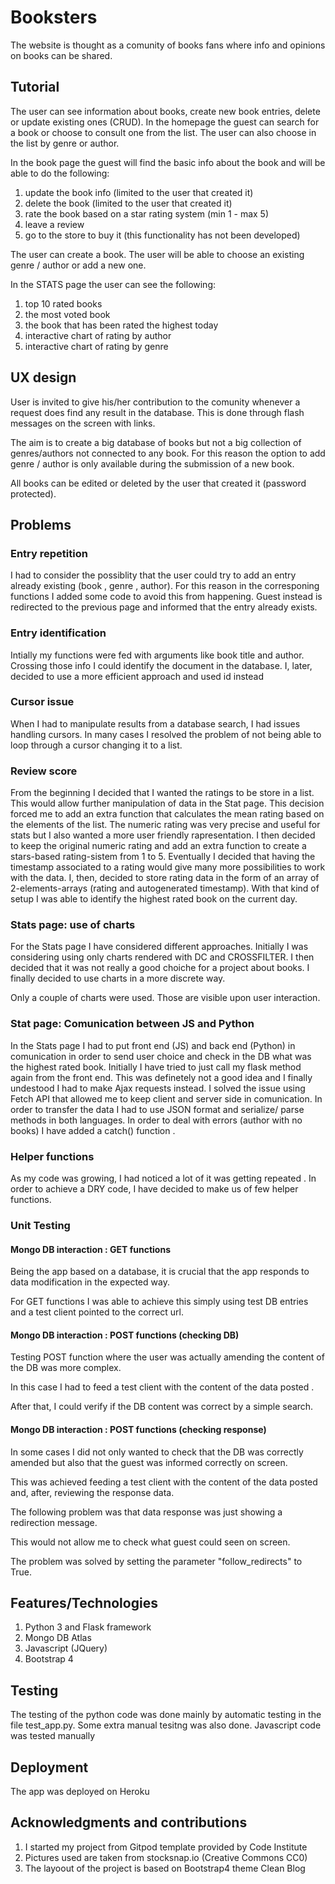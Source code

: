 # Booksters

The website is thought as a comunity of books fans where info and opinions on books can be shared.

## Tutorial

The user can see information about books, create new book entries, delete or update existing ones (CRUD).
In the homepage the guest can search for a book or choose to consult one from the list.
The user can also choose in the list by genre or author.

In the book page the guest will find the basic info about the book and will be able to do the following:
1. update the book info (limited to the user that created it)
2. delete the book (limited to the user that created it)
3. rate the book based on a star rating system (min 1 - max 5)
4. leave a review
5. go to the store to buy it (this functionality has not been developed)

The user can create a book.
The user will be able to choose an existing genre / author or add a new one.

In the STATS page the user can see the following:
1. top 10 rated books
2. the most voted book
3. the book that has been rated the highest today
4. interactive chart of rating by author
5. interactive chart of rating by genre


## UX design

User is invited to give his/her contribution to the comunity whenever a request does find any result in the database.
This is done through flash messages on the screen with links.

The aim is to create a big database of books but not a big collection of genres/authors not connected to any book.
For this reason the option to add genre / author is only available during the submission of a new book.

All books can be edited or deleted by the user that created it (password protected). 

## Problems

### Entry repetition

I had to consider the possiblity that the user could try to add an entry already existing (book , genre , author).
For this reason in the corresponing functions I added some code to avoid this from happening.
Guest instead is redirected to the previous page and informed that the entry already exists. 

### Entry identification 
Intially my functions were fed with arguments like book title and author. Crossing those info I could identify the document in the database.
I, later, decided to use a more efficient approach and used id instead

### Cursor issue

When I had to manipulate results from a database search, I had issues handling cursors.
In many cases I resolved the problem of not being able to loop through a cursor changing it to a list.

### Review score

From the beginning I decided that I wanted the ratings to be store in a list. 
This would allow further manipulation of data in the Stat page.
This decision forced me to add an extra function that calculates the mean rating based on the elements of the list.
The numeric rating was very precise and useful for stats but I also wanted a more user friendly rapresentation.
I then decided to keep the original numeric rating and add an extra function to create a stars-based rating-sistem from 1 to 5.
Eventually I decided that having the timestamp associated to a rating would give many more possibilities to work with the data.
I, then, decided to store rating data in the form of an array of 2-elements-arrays (rating and autogenerated timestamp).
With that kind of setup I was able to identify the highest rated book on the current day.

### Stats page: use of charts

For the Stats page I have considered different approaches. 
Initially I was considering using only charts rendered with DC and CROSSFILTER.
I then decided that it was not really a good choiche for a project about books. 
I finally decided to use charts in a more discrete way.

Only a couple of charts were used. Those are visible upon user interaction.

### Stat page: Comunication between JS and Python

In the Stats page I had to put front end (JS) and back end (Python) in comunication in order to send user choice and check in the DB what was the highest rated book.
Initially I have tried to just call my flask method again from the front end. This was definetely not a good idea and I finally undestood I had to make Ajax requests instead.
I solved the issue using Fetch API that allowed me to keep client and server side in comunication. In order to transfer the data I had to use JSON format and serialize/ parse methods in both languages.
In order to deal with errors (author with no books) I have added a catch() function .

### Helper functions
As my code was growing, I had noticed a lot of it was getting repeated . 
In order to achieve a DRY code, I have decided to make us of few helper functions.

### Unit Testing

#### Mongo DB interaction : GET functions

Being the app based on a database, it is crucial that the app responds to data modification in the expected way.

For GET functions I was able to achieve this simply using test DB entries and a test client pointed to the correct url.

#### Mongo DB interaction : POST functions (checking DB)

Testing POST function where the user was actually amending the content of the DB was more complex.

In this case I had to feed a test client with the content of the data posted .

After that, I could verify if the DB content was correct by a simple search.

#### Mongo DB interaction : POST functions (checking response)

In some cases I did not only wanted to check that the DB was correctly amended but also that the guest was informed correctly on screen.

This was achieved feeding a test client with the content of the data posted and, after, reviewing the response data.

The following problem was that data response was just showing a redirection message. 

This would not allow me to check what guest could seen on screen.

The problem was solved by setting the parameter "follow_redirects" to True.


## Features/Technologies
1. Python 3 and Flask framework 
2. Mongo DB Atlas
3. Javascript (JQuery)
4. Bootstrap 4

## Testing

The testing of the python code was done mainly by automatic testing in the file test_app.py.
Some extra manual tesitng was also done.
Javascript code was tested manually

## Deployment

The app was deployed on Heroku

## Acknowledgments and contributions

1. I started my project from Gitpod template provided by Code Institute
2. Pictures used are taken from stocksnap.io (Creative Commons CC0) 
3. The layoout of the project is based on Bootstrap4 theme Clean Blog


